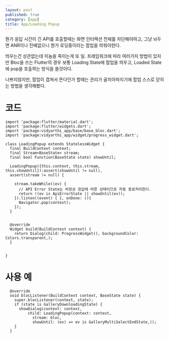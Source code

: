 ```yaml
---
layout: post
published: true
category: [app]
title: App/Loading Popup
---
```


뭔가 응답 시간이 긴 API를 호출할때는 화면 인터렉션 전체를 차단해야하고, 그냥 놔두면 ANR이나 진배없으니 뭔가 로딩중이라는 팝업을 띄워야한다.

띄우는건 상관없는데 이놈을 죽이는게 또 일.
프레임워크에 따라 여러가지 방법이 있지만 Bloc을 쓰는 Flutter의 경우 보통 Loading State에 팝업을 띄우고, Loaded State에 pop을 호출하는 방식을 쓸것이다.

나쁘지않지만, 팝업이 겹쳐서 뜬다던가 할때는 관리가 골치아파지기에 팝업 스스로 닫히는 방법을 생각해봤다.

# 코드

```
import 'package:flutter/material.dart';
import 'package:flutter/widgets.dart';
import 'package:vidyarthi_app/base/base_bloc.dart';
import 'package:vidyarthi_app/widget/progress_widget.dart';

class LoadingPopup extends StatelessWidget {
  final BuildContext context;
  final Stream<BaseState> stream;
  final bool Function(BaseState state) showUntil;

  LoadingPopup({this.context, this.stream, this.showUntil}):assert(showUntil != null),
  assert(stream != null) {

    stream.takeWhile((ev) {
      // API Error State는 비정상 응답에 따른 상태이므로 자동 종료처리한다.
      return !(ev is ApiErrorState || showUntil(ev));
    }).listen((event) { }, onDone: (){
      Navigator.pop(context);
    });
  }


  @override
  Widget build(BuildContext context) {
    return Dialog(child: ProgressWidget(), backgroundColor: Colors.transparent,);
  }


}

```

# 사용 예
```
  @override
  void blocListener(BuildContext context, BaseState state) {
    super.blocListener(context, state);
    if (state is GalleryDownloadingState) {
      showDialog(context: context,
          child: LoadingPopup(context: context,
            stream: bloc,
            showUntil: (ev) => ev is GalleryMultiSelectEndState,));
    }
  }
```
